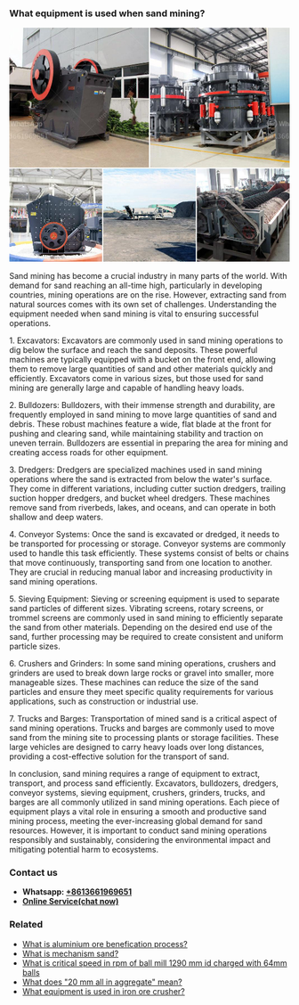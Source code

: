 <h3>What equipment is used when sand mining?</h3><img src='1701742563.jpg' alt=''><p>Sand mining has become a crucial industry in many parts of the world. With demand for sand reaching an all-time high, particularly in developing countries, mining operations are on the rise. However, extracting sand from natural sources comes with its own set of challenges. Understanding the equipment needed when sand mining is vital to ensuring successful operations.</p><p>1. Excavators: Excavators are commonly used in sand mining operations to dig below the surface and reach the sand deposits. These powerful machines are typically equipped with a bucket on the front end, allowing them to remove large quantities of sand and other materials quickly and efficiently. Excavators come in various sizes, but those used for sand mining are generally large and capable of handling heavy loads.</p><p>2. Bulldozers: Bulldozers, with their immense strength and durability, are frequently employed in sand mining to move large quantities of sand and debris. These robust machines feature a wide, flat blade at the front for pushing and clearing sand, while maintaining stability and traction on uneven terrain. Bulldozers are essential in preparing the area for mining and creating access roads for other equipment.</p><p>3. Dredgers: Dredgers are specialized machines used in sand mining operations where the sand is extracted from below the water's surface. They come in different variations, including cutter suction dredgers, trailing suction hopper dredgers, and bucket wheel dredgers. These machines remove sand from riverbeds, lakes, and oceans, and can operate in both shallow and deep waters.</p><p>4. Conveyor Systems: Once the sand is excavated or dredged, it needs to be transported for processing or storage. Conveyor systems are commonly used to handle this task efficiently. These systems consist of belts or chains that move continuously, transporting sand from one location to another. They are crucial in reducing manual labor and increasing productivity in sand mining operations.</p><p>5. Sieving Equipment: Sieving or screening equipment is used to separate sand particles of different sizes. Vibrating screens, rotary screens, or trommel screens are commonly used in sand mining to efficiently separate the sand from other materials. Depending on the desired end use of the sand, further processing may be required to create consistent and uniform particle sizes.</p><p>6. Crushers and Grinders: In some sand mining operations, crushers and grinders are used to break down large rocks or gravel into smaller, more manageable sizes. These machines can reduce the size of the sand particles and ensure they meet specific quality requirements for various applications, such as construction or industrial use.</p><p>7. Trucks and Barges: Transportation of mined sand is a critical aspect of sand mining operations. Trucks and barges are commonly used to move sand from the mining site to processing plants or storage facilities. These large vehicles are designed to carry heavy loads over long distances, providing a cost-effective solution for the transport of sand.</p><p>In conclusion, sand mining requires a range of equipment to extract, transport, and process sand efficiently. Excavators, bulldozers, dredgers, conveyor systems, sieving equipment, crushers, grinders, trucks, and barges are all commonly utilized in sand mining operations. Each piece of equipment plays a vital role in ensuring a smooth and productive sand mining process, meeting the ever-increasing global demand for sand resources. However, it is important to conduct sand mining operations responsibly and sustainably, considering the environmental impact and mitigating potential harm to ecosystems.</p><h3>Contact us</h3><ul><li><strong>Whatsapp:&nbsp;<a href="https://wa.me/8613661969651">+8613661969651</a></strong></li><li><a href="https://swt.shibang-china.com/?git&amp;zhl&amp;What equipment is used when sand mining"><strong>Online Service(chat now)</strong></a></li></ul><h3>Related</h3><ul><li><a href='What is aluminium ore benefication process.md'>What is aluminium ore benefication process?</a></li><li><a href='What is mechanism sand.md'>What is mechanism sand?</a></li><li><a href='What is critical speed in rpm of ball mill 1290 mm id charged with 64mm balls.md'>What is critical speed in rpm of ball mill 1290 mm id charged with 64mm balls</a></li><li><a href='What does 20 mm all in aggregate mean.md'>What does "20 mm all in aggregate" mean?</a></li><li><a href='What equipment is used in iron ore crusher.md'>What equipment is used in iron ore crusher?</a></li></ul>
